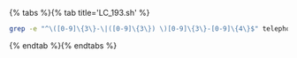 {% tabs %}{% tab title='LC_193.sh' %}

```sh
grep -e "^\([0-9]\{3\}-\|([0-9]\{3\}) \)[0-9]\{3\}-[0-9]\{4\}$" telephone.txt
```

{% endtab %}{% endtabs %}

